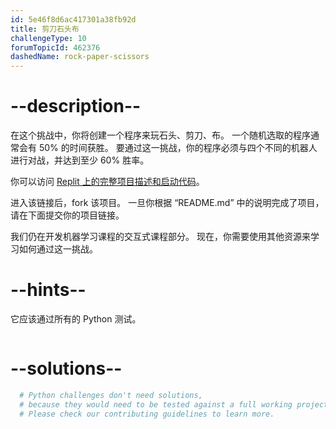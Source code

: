 ```yaml
---
id: 5e46f8d6ac417301a38fb92d
title: 剪刀石头布
challengeType: 10
forumTopicId: 462376
dashedName: rock-paper-scissors
---
```


# --description--

在这个挑战中，你将创建一个程序来玩石头、剪刀、布。 一个随机选取的程序通常会有 50% 的时间获胜。 要通过这一挑战，你的程序必须与四个不同的机器人进行对战，并达到至少 60% 胜率。

你可以访问 [Replit 上的完整项目描述和启动代码](https://replit.com/github/freeCodeCamp/boilerplate-rock-paper-scissors)。

进入该链接后，fork 该项目。 一旦你根据 “README.md” 中的说明完成了项目，请在下面提交你的项目链接。

我们仍在开发机器学习课程的交互式课程部分。 现在，你需要使用其他资源来学习如何通过这一挑战。

# --hints--

它应该通过所有的 Python 测试。

```js

```

# --solutions--

```py
  # Python challenges don't need solutions,
  # because they would need to be tested against a full working project.
  # Please check our contributing guidelines to learn more.
```
